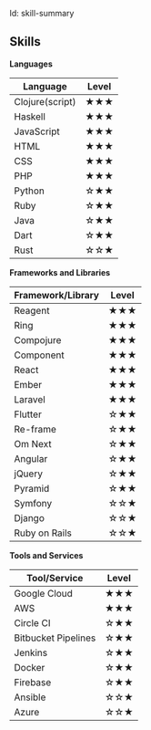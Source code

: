 Id: skill-summary

## Skills

**Languages**

| Language        | Level |
| --------------- | ----- |
| Clojure(script) | ★★★ |
| Haskell         | ★★★ |
| JavaScript      | ★★★ |
| HTML            | ★★★ |
| CSS             | ★★★ |
| PHP             | ★★★ |
| Python          | ☆★★ |
| Ruby            | ☆★★ |
| Java            | ☆★★ |
| Dart            | ☆★★ |
| Rust            | ☆☆★ |

**Frameworks and Libraries**

| Framework/Library | Level |
| ----------------- | ----- |
| Reagent           | ★★★ |
| Ring              | ★★★ |
| Compojure         | ★★★ |
| Component         | ★★★ |
| React             | ★★★ |
| Ember             | ★★★ |
| Laravel           | ★★★ |
| Flutter           | ☆★★ |
| Re-frame          | ☆★★ |
| Om Next           | ☆★★ |
| Angular           | ☆★★ |
| jQuery            | ☆★★ |
| Pyramid           | ☆★★ |
| Symfony           | ☆☆★ |
| Django            | ☆☆★ |
| Ruby on Rails     | ☆☆★ |

**Tools and Services**

| Tool/Service        | Level |
| ------------------- | ----- |
| Google Cloud        | ★★★ |
| AWS                 | ★★★ |
| Circle CI           | ☆★★ |
| Bitbucket Pipelines | ☆★★ |
| Jenkins             | ☆★★ |
| Docker              | ☆★★ |
| Firebase            | ☆★★ |
| Ansible             | ☆☆★ |
| Azure               | ☆☆★ |
